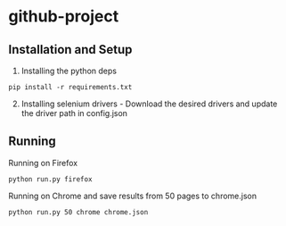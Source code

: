 # github-project

## Installation and Setup
1. Installing the python deps
```
pip install -r requirements.txt
```
2. Installing selenium drivers - Download the desired drivers and update the driver path in config.json

## Running
Running on Firefox
```
python run.py firefox
```

Running on Chrome and save results from 50 pages to chrome.json
```
python run.py 50 chrome chrome.json
```
